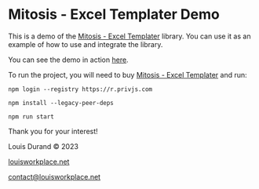 # Mitosis - Excel Templater Demo

This is a demo of the [Mitosis - Excel Templater](https://app.privjs.com/buy/packageDetail?pkg=mitosis-excel-templater) library. You can use it as an example of how to use and integrate the library.

You can see the demo in action [here](https://louisworkplace.net/mitosis-excel-templater/).

To run the project, you will need to buy [Mitosis - Excel Templater](https://app.privjs.com/buy/packageDetail?pkg=mitosis-excel-templater) and run:

`npm login --registry https://r.privjs.com`

`npm install --legacy-peer-deps`

`npm run start`

Thank you for your interest!

Louis Durand © 2023

[louisworkplace.net](https://louisworkplace.net)

[contact@louisworkplace.net](mailto:contact@louisworkplace.net)